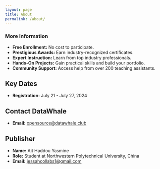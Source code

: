 ```yaml
---
layout: page
title: About
permalink: /about/
---
```



### More Information

- **Free Enrollment:** No cost to participate.
- **Prestigious Awards:** Earn industry-recognized certificates.
- **Expert Instruction:** Learn from top industry professionals.
- **Hands-On Projects:** Gain practical skills and build your portfolio.
- **Community Support:** Access help from over 200 teaching assistants.

## Key Dates

- **Registration:** July 21 - July 27, 2024

## Contact DataWhale

- **Email:** [opensource@datawhale.club](mailto:opensource@datawhale.club)

## Publisher

- **Name:** Ait Haddou Yasmine
- **Role:** Student at Northwestern Polytechnical University, China
- **Email:** [jessahcollabs1@gmail.com](mailto:jessahcollabs1@gmail.com)

